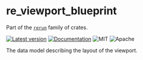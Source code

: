 # re_viewport_blueprint

Part of the [`rerun`](https://github.com/rerun-io/rerun) family of crates.

[![Latest version](https://img.shields.io/crates/v/re_viewport_blueprint.svg)](https://crates.io/crates/re_viewport_blueprint)
[![Documentation](https://docs.rs/re_viewport_blueprint/badge.svg)](https://docs.rs/re_viewport_blueprint)
![MIT](https://img.shields.io/badge/license-MIT-blue.svg)
![Apache](https://img.shields.io/badge/license-Apache-blue.svg)

The data model describing the layout of the viewport.
